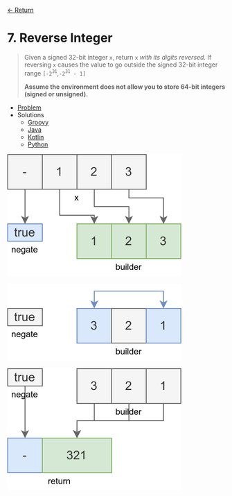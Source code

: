 [&larr; Return](https://hanggrian.github.io/grind-leetcode/)

# 7. Reverse Integer

> Given a signed 32-bit integer `x`, return `x` *with its digits reversed.* If
  reversing `x` causes the value to go outside the signed 32-bit integer range
> `[-2`<sup>`31`</sup>,`-2`<sup>`31`</sup>` - 1]`
>
> **Assume the environment does not allow you to store 64-bit integers (signed
  or unsigned).**

- [Problem](https://leetcode.com/problems/reverse-integer/)
- Solutions
  - [Groovy](https://github.com/hanggrian/grind-leetcode/blob/main/groovy/src/main/groovy/problems1_100/ReverseInteger.groovy)
  - [Java](https://github.com/hanggrian/grind-leetcode/blob/main/java/src/main/java/problems1_100/ReverseInteger.java)
  - [Kotlin](https://github.com/hanggrian/grind-leetcode/blob/main/kotlin/src/main/kotlin/problems1_100/ReverseInteger.kt)
  - [Python](https://github.com/hanggrian/grind-leetcode/blob/main/python/src/problems1_100/reverse_integer.py)

![](https://github.com/hanggrian/grind-leetcode/raw/assets/problems1_100/reverse-integer1.svg)

![](https://github.com/hanggrian/grind-leetcode/raw/assets/problems1_100/reverse-integer2.svg)

![](https://github.com/hanggrian/grind-leetcode/raw/assets/problems1_100/reverse-integer3.svg)
